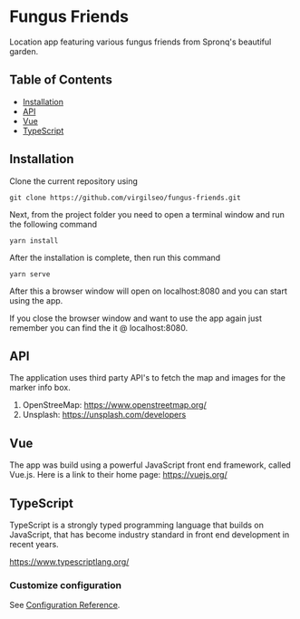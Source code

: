 # Fungus Friends

Location app featuring various fungus friends from Spronq's beautiful garden.

## Table of Contents

* [Installation](#installation)
* [API](#api)
* [Vue](#vue)
* [TypeScript](#typescript)

## Installation

Clone the current repository using
```
git clone https://github.com/virgilseo/fungus-friends.git
```
Next, from the project folder you need to open a terminal window and run the following command
```
yarn install
```
After the installation is complete, then run this command
```
yarn serve
```
After this a browser window will open on localhost:8080 and you can start using the app.

If you close the browser window and want to use the app again just remember you can find the it @ localhost:8080.

## API
The application uses third party API's to fetch the map and images for the marker info box.

1. OpenStreeMap: https://www.openstreetmap.org/
2. Unsplash: https://unsplash.com/developers

## Vue

The app was build using a powerful JavaScript front end framework, called Vue.js. Here is a link to their home page: https://vuejs.org/

## TypeScript

TypeScript is a strongly typed programming language that builds on JavaScript, that has become industry standard in front end development in recent years.

https://www.typescriptlang.org/

### Customize configuration
See [Configuration Reference](https://cli.vuejs.org/config/).
